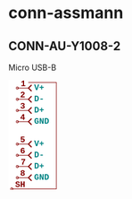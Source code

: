 # conn-assmann

## CONN-AU-Y1008-2
Micro USB-B

![CONN-AU-Y1008-2__1__1](/images/conn-assmann__CONN-AU-Y1008-2__1__1.png?raw=true) 


